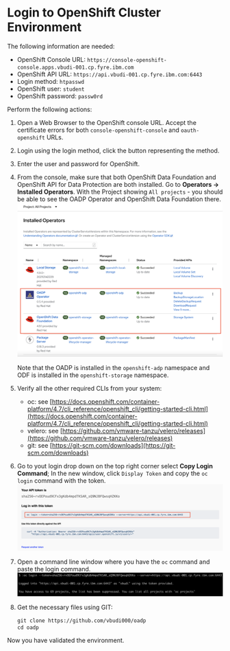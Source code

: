 # Login to OpenShift Cluster Environment

The following information are needed:

- OpenShift Console URL: `https://console-openshift-console.apps.vbudi-001.cp.fyre.ibm.com`
- OpenShift API URL: `https://api.vbudi-001.cp.fyre.ibm.com:6443`
- Login method: `htpasswd`
- OpenShift user: `student`
- OpenShift password: `passw0rd`

Perform the following actions:

1. Open a Web Browser to the OpenShift console URL. Accept the certificate errors for both `console-openshift-console` and `oauth-openshift` URLs. 

2. Login using the login method, click the button representing the method.

3. Enter the user and password for OpenShift.

4. From the console, make sure that both OpenShift Data Foundation and OpenShift API for Data Protection are both installed. Go to **Operators -> Installed Operators**. With the Project showing `All projects` - you should be able to see the OADP Operator and OpenShift Data Foundation there. <br/>
![Installed Operators](images/01-01-operators.png)

    Note that the OADP is installed in the `openshift-adp` namespace and ODF is installed in the `openshift-storage` namespace.

7. Verify all the other required CLIs from your system:

    - oc: see [https://docs.openshift.com/container-platform/4.7/cli_reference/openshift_cli/getting-started-cli.html](https://docs.openshift.com/container-platform/4.7/cli_reference/openshift_cli/getting-started-cli.html)
    - velero: see [https://github.com/vmware-tanzu/velero/releases](https://github.com/vmware-tanzu/velero/releases)
    - git: see [https://git-scm.com/downloads](https://git-scm.com/downloads)

5. Go to yout login drop down on the top right corner select **Copy Login Command**; In the new window, click `Display Token` and copy the `oc login` command with the token. <br/> ![Login token](images/01-02-login-token.png)

6. Open a command line window where you have the `oc` command and paste the login command. 
<br/>![CLI login](images/01-03-cli-login.png)

8. Get the necessary files using GIT:

    ```
    git clone https://github.com/vbudi000/oadp
    cd oadp
    ```



Now you have validated the environment.
